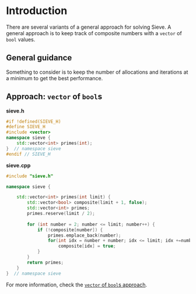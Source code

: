# Introduction

There are several variants of a general approach for solving Sieve.
A general approach is to keep track of composite numbers with a `vector` of `bool` values.

## General guidance

Something to consider is to keep the number of allocations and iterations at a minimum to get the best performance.

## Approach: `vector` of `bool`s

**sieve.h**
```cpp
#if !defined(SIEVE_H)
#define SIEVE_H
#include <vector>
namespace sieve {
    std::vector<int> primes(int);
}  // namespace sieve
#endif // SIEVE_H
```

**sieve.cpp**
```cpp
#include "sieve.h"

namespace sieve {

	std::vector<int> primes(int limit) {
		std::vector<bool> composite(limit + 1, false);
		std::vector<int> primes;
		primes.reserve(limit / 2);
    
		for (int number = 2; number <= limit; number++) {
			if (!composite[number]) {
				primes.emplace_back(number);
				for(int idx = number + number; idx <= limit; idx +=number)
					composite[idx] = true;
			}
		}
		return primes;
	}
}  // namespace sieve
```

For more information, check the [`vector` of `bool`s approach][approach-vector-of-bools].

[approach-vector-of-bools]: https://exercism.org/tracks/cpp/exercises/sieve/approaches/vector-of-bools
